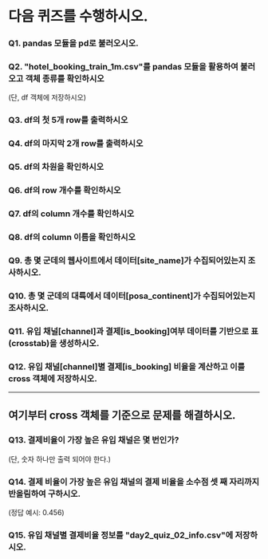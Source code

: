 # 다음 퀴즈를 수행하시오.

### Q1. pandas 모듈을 pd로 불러오시오.

### Q2. "hotel_booking_train_1m.csv"를 pandas 모듈을 활용하여 불러오고 객체 종류를 확인하시오
(단, df 객체에 저장하시오)

### Q3. df의 첫 5개 row를 출력하시오

### Q4. df의 마지막 2개 row를 출력하시오

### Q5. df의 차원을 확인하시오

### Q6. df의 row 개수를 확인하시오

### Q7. df의 column 개수를 확인하시오

### Q8. df의 column 이름을 확인하시오

### Q9. 총 몇 군데의 웹사이트에서 데이터[site_name]가 수집되어있는지 조사하시오.
 
### Q10. 총 몇 군데의 대륙에서 데이터[posa_continent]가 수집되어있는지 조사하시오.

### Q11. 유입 채널[channel]과 결제[is_booking]여부 데이터를 기반으로 표(crosstab)을 생성하시오.

### Q12. 유입 채널[channel]별 결제[is_booking] 비율을 계산하고 이를 cross 객체에 저장하시오.

---------------------------
여기부터 cross 객체를 기준으로 문제를 해결하시오.
---------------------------

### Q13. 결제비율이 가장 높은 유입 채널은 몇 번인가?
(단, 숫자 하나만 출력 되어야 한다.)

### Q14. 결제 비율이 가장 높은 유입 채널의 결제 비율을 소수점 셋 째 자리까지 반올림하여 구하시오.
(정답 예시: 0.456)

### Q15. 유입 채널별 결제비율 정보를 "day2_quiz_02_info.csv"에 저장하시오.
